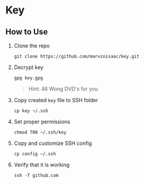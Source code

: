 # Key

## How to Use
1. Clone the repo

    `git clone https://github.com/marvinisaac/key.git`

2. Decrypt key

    `gpg key.gpg`

    > Hint: 46 Wong DVD's for you

3. Copy created `key` file to SSH folder

    `cp key ~/.ssh`

4. Set proper permissions

    `chmod 700 ~/.ssh/key`

5. Copy and customize SSH config 

    `cp config ~/.ssh`

6. Verify that it is working

    `ssh -T github.com`
